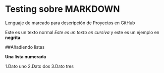 # Testing sobre MARKDOWN
Lenguaje de marcado para descripción de Proyectos en GitHub

Este es un texto normal
*Este es un texto en cursiva*
y este es un ejemplo en **negrita**

##Añadiendo listas

**Una lista numerada**

1.Dato uno
2.Dato dos
3.Dato tres
